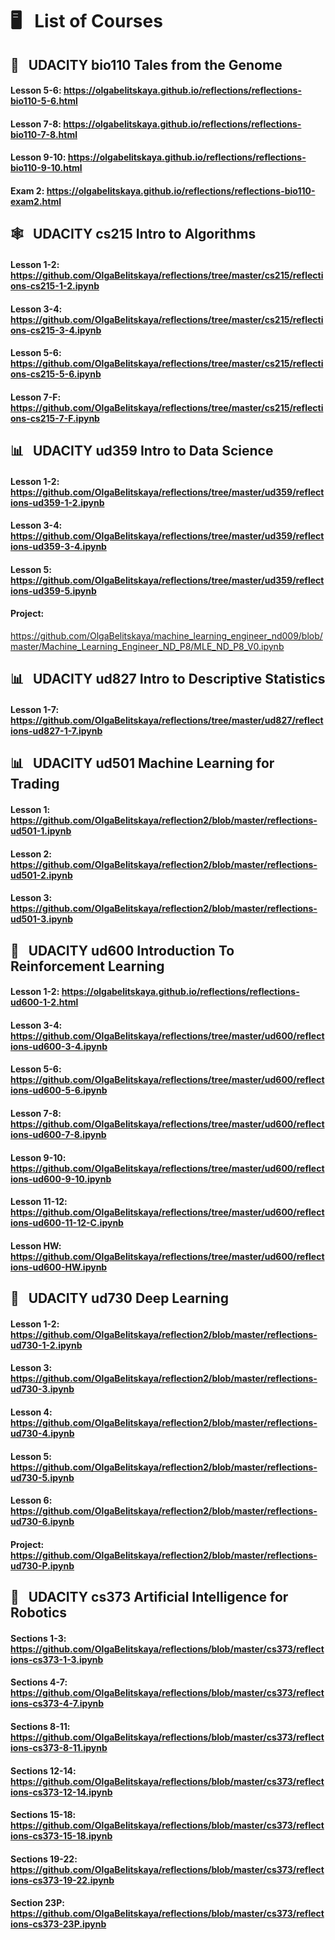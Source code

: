 
# &#x1F5A5; &nbsp; List of Courses

## &#x1F517; &nbsp; UDACITY bio110 Tales from the Genome
#### Lesson 5-6: https://olgabelitskaya.github.io/reflections/reflections-bio110-5-6.html
#### Lesson 7-8: https://olgabelitskaya.github.io/reflections/reflections-bio110-7-8.html
#### Lesson 9-10: https://olgabelitskaya.github.io/reflections/reflections-bio110-9-10.html
#### Exam 2: https://olgabelitskaya.github.io/reflections/reflections-bio110-exam2.html

## &#x1F578; &nbsp; UDACITY cs215   Intro to Algorithms
####  Lesson 1-2: https://github.com/OlgaBelitskaya/reflections/tree/master/cs215/reflections-cs215-1-2.ipynb
####  Lesson 3-4: https://github.com/OlgaBelitskaya/reflections/tree/master/cs215/reflections-cs215-3-4.ipynb
####  Lesson 5-6: https://github.com/OlgaBelitskaya/reflections/tree/master/cs215/reflections-cs215-5-6.ipynb
####  Lesson 7-F: https://github.com/OlgaBelitskaya/reflections/tree/master/cs215/reflections-cs215-7-F.ipynb

##  &#x1F4CA; &nbsp; UDACITY ud359 Intro to Data Science
####  Lesson 1-2: https://github.com/OlgaBelitskaya/reflections/tree/master/ud359/reflections-ud359-1-2.ipynb
####  Lesson 3-4: https://github.com/OlgaBelitskaya/reflections/tree/master/ud359/reflections-ud359-3-4.ipynb
####  Lesson 5: https://github.com/OlgaBelitskaya/reflections/tree/master/ud359/reflections-ud359-5.ipynb
#### Project:
https://github.com/OlgaBelitskaya/machine_learning_engineer_nd009/blob/master/Machine_Learning_Engineer_ND_P8/MLE_ND_P8_V0.ipynb

##  &#x1F4CA; &nbsp; UDACITY ud827 Intro to Descriptive Statistics
####  Lesson 1-7: https://github.com/OlgaBelitskaya/reflections/tree/master/ud827/reflections-ud827-1-7.ipynb

##  &#x1F4CA; &nbsp; UDACITY ud501 Machine Learning for Trading

#### Lesson 1: https://github.com/OlgaBelitskaya/reflection2/blob/master/reflections-ud501-1.ipynb
#### Lesson 2: https://github.com/OlgaBelitskaya/reflection2/blob/master/reflections-ud501-2.ipynb
#### Lesson 3: https://github.com/OlgaBelitskaya/reflection2/blob/master/reflections-ud501-3.ipynb

##  &#x1F916; &nbsp; UDACITY ud600 Introduction To Reinforcement Learning

####  Lesson 1-2: https://olgabelitskaya.github.io/reflections/reflections-ud600-1-2.html
####  Lesson 3-4: https://github.com/OlgaBelitskaya/reflections/tree/master/ud600/reflections-ud600-3-4.ipynb
####  Lesson 5-6: https://github.com/OlgaBelitskaya/reflections/tree/master/ud600/reflections-ud600-5-6.ipynb
####  Lesson 7-8: https://github.com/OlgaBelitskaya/reflections/tree/master/ud600/reflections-ud600-7-8.ipynb
####  Lesson 9-10: https://github.com/OlgaBelitskaya/reflections/tree/master/ud600/reflections-ud600-9-10.ipynb
####  Lesson 11-12: https://github.com/OlgaBelitskaya/reflections/tree/master/ud600/reflections-ud600-11-12-C.ipynb
####  Lesson HW: https://github.com/OlgaBelitskaya/reflections/tree/master/ud600/reflections-ud600-HW.ipynb

##  &#x1F916; &nbsp; UDACITY ud730 Deep Learning

#### Lesson 1-2: https://github.com/OlgaBelitskaya/reflection2/blob/master/reflections-ud730-1-2.ipynb
        
#### Lesson 3: https://github.com/OlgaBelitskaya/reflection2/blob/master/reflections-ud730-3.ipynb
        
#### Lesson 4: https://github.com/OlgaBelitskaya/reflection2/blob/master/reflections-ud730-4.ipynb
        
#### Lesson 5: https://github.com/OlgaBelitskaya/reflection2/blob/master/reflections-ud730-5.ipynb 

#### Lesson 6: https://github.com/OlgaBelitskaya/reflection2/blob/master/reflections-ud730-6.ipynb

#### Project: https://github.com/OlgaBelitskaya/reflection2/blob/master/reflections-ud730-P.ipynb

##  &#x1F916; &nbsp; UDACITY cs373 Artificial Intelligence for Robotics

#### Sections 1-3: https://github.com/OlgaBelitskaya/reflections/blob/master/cs373/reflections-cs373-1-3.ipynb

#### Sections 4-7: https://github.com/OlgaBelitskaya/reflections/blob/master/cs373/reflections-cs373-4-7.ipynb

#### Sections 8-11: https://github.com/OlgaBelitskaya/reflections/blob/master/cs373/reflections-cs373-8-11.ipynb

#### Sections 12-14: https://github.com/OlgaBelitskaya/reflections/blob/master/cs373/reflections-cs373-12-14.ipynb

#### Sections 15-18: https://github.com/OlgaBelitskaya/reflections/blob/master/cs373/reflections-cs373-15-18.ipynb

#### Sections 19-22: https://github.com/OlgaBelitskaya/reflections/blob/master/cs373/reflections-cs373-19-22.ipynb

#### Section 23P: https://github.com/OlgaBelitskaya/reflections/blob/master/cs373/reflections-cs373-23P.ipynb


```python

```
